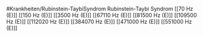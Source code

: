 #Krankheiten/Rubinstein-TaybiSyndrom
Rubinstein-Taybi Syndrom
[[70 Hz (E)]]
[[150 Hz (E)]]
[[3500 Hz (E)]]
[[67110 Hz (E)]]
[[81500 Hz (E)]]
[[109500 Hz (E)]]
[[112020 Hz (E)]]
[[384070 Hz (E)]]
[[471000 Hz (E)]]
[[551000 Hz (E)]]